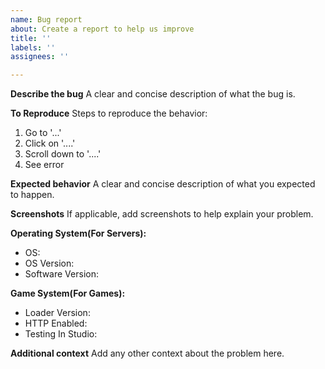 ```yaml
---
name: Bug report
about: Create a report to help us improve
title: ''
labels: ''
assignees: ''

---
```


**Describe the bug**
A clear and concise description of what the bug is.

**To Reproduce**
Steps to reproduce the behavior:
1. Go to '...'
2. Click on '....'
3. Scroll down to '....'
4. See error

**Expected behavior**
A clear and concise description of what you expected to happen.

**Screenshots**
If applicable, add screenshots to help explain your problem.

**Operating System(For Servers):**
- OS: 
- OS Version:
- Software Version: 

**Game System(For Games):**
- Loader Version:
- HTTP Enabled:
- Testing In Studio: 

**Additional context**
Add any other context about the problem here.

